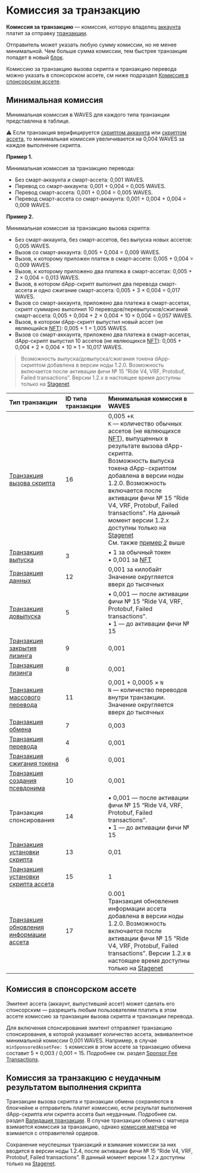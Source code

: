 # Комиссия за транзакцию

**Комиссия за транзакцию** — комиссия, которую владелец [аккаунта](/ru/blockchain/account/) платит за отправку [транзакции](/ru/blockchain/transaction/).

Отправитель может указать любую сумму комиссии, но не менеe минимальной. Чем больше сумма комиссии, тем быстрее транзакция попадет в новый [блок](/ru/blockchain/block/).

Комиссию за транзакцию вызова скрипта и транзакцию перевода можно указать в спонсорском ассете, см ниже подраздел [Комиссия в спонсорском ассете](#комиссия-в-спонсорском-ассете).

## Минимальная комиссия

Минимальная комиссия в WAVES для каждого типа транзакции представлена в таблице.

:warning: Если транзакция верифицируется [скриптом аккаунта](/ru/ride/script/script-types/account-script) или [скриптом ассета](/ru/ride/script/script-types/asset-script), то минимальная комиссия увеличивается на 0,004 WAVES за каждое выполнение скрипта.

**Пример 1.**

Минимальная комиссия за транзакцию перевода:

* Без смарт-аккаунта и смарт-ассета: 0,001 WAVES.
* Перевод со смарт-аккаунта: 0,001 + 0,004 = 0,005 WAVES.
* Перевод смарт-ассета: 0,001 + 0,004 = 0,005 WAVES.
* Перевод смарт-ассета со смарт-аккаунта: 0,001 + 0,004 + 0,004 = 0,009 WAVES.

**Пример 2.**<a id="example2"></a>

Минимальная комиссия за транзакцию вызова скрипта:

* Без смарт-аккаунта, без смарт-ассетов, без выпуска новых ассетов: 0,005 WAVES.
* Вызов со смарт-аккаунта: 0,005 + 0,004 = 0,009 WAVES.
* Вызов, к которому приложен платеж в смарт-ассете: 0,005 + 0,004 = 0,009 WAVES.
* Вызов, к которому приложено два платежа в смарт-ассетах: 0,005 + 2 × 0,004 = 0,013 WAVES.
* Вызов, в котором dApp-скрипт выполнил два перевода смарт-ассета и одно сжигание смарт-ассета: 0,005 + 3 × 0,004 = 0,017 WAVES.
* Вызов со смарт-аккаунта, приложено два платежа в смарт-ассетах, скрипт суммарно выполнил 10 переводов/перевыпусков/сжиганий смарт-ассета: 0,005 + 0,004 + 2 × 0,004 + 10 × 0,004 = 0,057 WAVES.
* Вызов, в котором dApp-скрипт выпустил новый ассет (не являющийся [NFT](/ru/blockchain/token/non-fungible-token)): 0,005 + 1 = 1,005 WAVES.
* Вызов со смарт-аккаунта, приложено два платежа в смарт-ассетах, dApp-скрипт выпустил 10 ассетов (не являющихся [NFT](/ru/blockchain/token/non-fungible-token)): 0,005 + 0,004 + 2 × 0,004 + 10 × 1 = 10,017 WAVES.

> Возможность выпуска/довыпуска/cжигания токена dApp-скриптом добавлена в версии ноды 1.2.0. Возможность включается после активации фичи №&nbsp;15 “Ride V4, VRF, Protobuf, Failed transactions”. Версии 1.2.x в настоящее время доступны только на [Stagenet](/ru/blockchain/blockchain-network/stage-network).

| Тип транзакции | ID типа транзакции | Минимальная комиссия в WAVES |
| :--- | :--- | :--- |
| [Транзакция вызова скрипта](/ru/blockchain/transaction-type/invoke-script-transaction) | 16 | 0,005 +`K`<br>`K` — количество обычных ассетов (не являющихся [NFT](/ru/blockchain/token/non-fungible-token)), выпущенных в результате вызова dApp-скрипта.<br>Возможность выпуска токена dApp-скриптом добавлена в версии ноды 1.2.0. Возможность включается после активации фичи №&nbsp;15 “Ride V4, VRF, Protobuf, Failed transactions”. На данный момент версии 1.2.x доступны только на [Stagenet](/ru/blockchain/blockchain-network/stage-network)<br>См. также [пример 2](#example2) выше |
| [Транзакция выпуска](/ru/blockchain/transaction-type/issue-transaction) | 3 | • 1 за обычный токен <br>• 0,001 за [NFT](/ru/blockchain/token/non-fungible-token) |
| [Транзакция данных](/ru/blockchain/transaction-type/data-transaction) | 12 | 0,001 за килобайт<br>Значение округляется вверх до тысячных |
| [Транзакция довыпуска](/ru/blockchain/transaction-type/reissue-transaction) | 5 | • 0,001 — после активации фичи №&nbsp;15 “Ride V4, VRF, Protobuf, Failed transactions”.<br>• 1 — до активации фичи № 15 |
| [Транзакция закрытия лизинга](/ru/blockchain/transaction-type/lease-cancel-transaction) | 9 | 0,001 |
| [Транзакция лизинга](/ru/blockchain/transaction-type/lease-transaction) | 8 | 0,001 |
| [Транзакция массового перевода](/ru/blockchain/transaction-type/mass-transfer-transaction) | 11 | 0,001 + 0,0005 × `N`<br>`N` — количество переводов внутри транзакции.<br>Значение округляется вверх до тысячных |
| [Транзакция обмена](/ru/blockchain/transaction-type/exchange-transaction) | 7 | 0,003 |
| [Транзакция перевода](/ru/blockchain/transaction-type/transfer-transaction) | 4 | 0,001 |
| [Транзакция сжигания токена](/ru/blockchain/transaction-type/burn-transaction) | 6 | 0,001 |
| [Транзакция создания псевдонима](/ru/blockchain/transaction-type/create-alias-transaction) | 10 | 0,001 |
| Транзакция спонсирования | 14 | • 0,001 — после активации фичи №&nbsp;15 “Ride V4, VRF, Protobuf, Failed transactions”.<br>• 1 — до активации фичи № 15 |
| [Транзакция установки скрипта](/ru/blockchain/transaction-type/set-script-transaction) | 13 | 0,01 |
| [Транзакция установки скрипта ассета](/ru/blockchain/transaction-type/set-asset-script-transaction) | 15 | 1 |
| [Транзакция обновления информации ассета](/ru/blockchain/transaction-type/update-asset-info-transaction) | 17 | 0.001<br>Транзакция обновления информации ассета добавлена в версии ноды 1.2.0. Возможность включается после активации фичи №&nbsp;15 “Ride V4, VRF, Protobuf, Failed transactions”. Версии 1.2.x в настоящее время доступны только на [Stagenet](/ru/blockchain/blockchain-network/stage-network) |

## Комиссия в спонсорском ассете

Эмитент ассета (аккаунт, выпустивший ассет) может сделать его спонсорским — разрешить любым пользователям платить в этом ассете комиссию за транзакции вызова скрипта и транзакции перевода.

Для включения спонсирования эмитент отправляет транзакцию спонсирования, в которой указывает количество ассета, эквивалентное минимальной комиссии 0,001 WAVES. Например, в случае `minSponsoredAssetFee: 5` комиссия в этом ассете за транзакцию обмена составит 5 × 0,003 / 0,001 = 15. Подробнее см. раздел [Sponsor Fee Transactions](/ru/blockchain/waves-protocol/sponsored-fee).

## Комиссия за транзакцию с неудачным результатом выполнения скрипта

Транзакции вызова скрипта и транзакции обмена сохраняются в блокчейне и отправитель платит комиссию, если результат выполнения dApp-скрипта или скрипта ассета был неудачным. Подробнее см. раздел [Валидация транзакции](/ru/blockchain/transaction/transaction-validation). В случае транзакции обмена с матчера взимается комиссия за транзакцию, однако [комиссия матчера](https://docs.waves.exchange/ru/waves-matcher/matcher-fee) не взимается с отправителей ордеров.

Сохранение неуспешных транзакций и взимание комиссии за них вводится в версии ноды 1.2.4, после активации фичи №&nbsp;15 “Ride V4, VRF, Protobuf, Failed transactions”. В данный момент версии 1.2.x доступны только на [Stagenet](/ru/blockchain/blockchain-network/stage-network).
